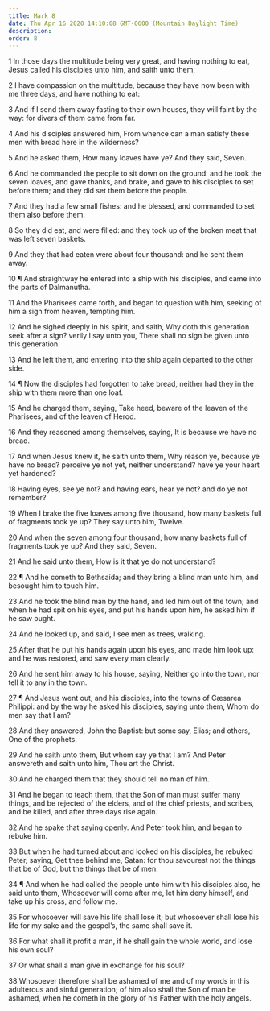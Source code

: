 ```yaml
---
title: Mark 8
date: Thu Apr 16 2020 14:10:08 GMT-0600 (Mountain Daylight Time)
description: 
order: 8
---
```


<p>
  1 In those days the multitude being very great, and having nothing to eat,
  Jesus called his disciples unto him, and saith unto them,
</p>
<p>
  2 I have compassion on the multitude, because they have now been with me three
  days, and have nothing to eat:
</p>
<p>
  3 And if I send them away fasting to their own houses, they will faint by the
  way: for divers of them came from far.
</p>
<p>
  4 And his disciples answered him, From whence can a man satisfy these men with
  bread here in the wilderness?
</p>
<p>5 And he asked them, How many loaves have ye? And they said, Seven.</p>
<p>
  6 And he commanded the people to sit down on the ground: and he took the seven
  loaves, and gave thanks, and brake, and gave to his disciples to set before
  them; and they did set them before the people.
</p>
<p>
  7 And they had a few small fishes: and he blessed, and commanded to set them
  also before them.
</p>
<p>
  8 So they did eat, and were filled: and they took up of the broken meat that
  was left seven baskets.
</p>
<p>
  9 And they that had eaten were about four thousand: and he sent them away.
</p>
<p>
  10 &#xB6; And straightway he entered into a ship with his disciples, and came
  into the parts of Dalmanutha.
</p>
<p>
  11 And the Pharisees came forth, and began to question with him, seeking of
  him a sign from heaven, tempting him.
</p>
<p>
  12 And he sighed deeply in his spirit, and saith, Why doth this generation
  seek after a sign? verily I say unto you, There shall no sign be given unto
  this generation.
</p>
<p>
  13 And he left them, and entering into the ship again departed to the other
  side.
</p>
<p>
  14 &#xB6; Now the disciples had forgotten to take bread, neither had they in
  the ship with them more than one loaf.
</p>
<p>
  15 And he charged them, saying, Take heed, beware of the leaven of the
  Pharisees, and of the leaven of Herod.
</p>
<p>
  16 And they reasoned among themselves, saying, It is because we have no bread.
</p>
<p>
  17 And when Jesus knew it, he saith unto them, Why reason ye, because ye have
  no bread? perceive ye not yet, neither understand? have ye your heart yet
  hardened?
</p>
<p>
  18 Having eyes, see ye not? and having ears, hear ye not? and do ye not
  remember?
</p>
<p>
  19 When I brake the five loaves among five thousand, how many baskets full of
  fragments took ye up? They say unto him, Twelve.
</p>
<p>
  20 And when the seven among four thousand, how many baskets full of fragments
  took ye up? And they said, Seven.
</p>
<p>21 And he said unto them, How is it that ye do not understand?</p>
<p>
  22 &#xB6; And he cometh to Bethsaida; and they bring a blind man unto him, and
  besought him to touch him.
</p>
<p>
  23 And he took the blind man by the hand, and led him out of the town; and
  when he had spit on his eyes, and put his hands upon him, he asked him if he
  saw ought.
</p>
<p>24 And he looked up, and said, I see men as trees, walking.</p>
<p>
  25 After that he put his hands again upon his eyes, and made him look up: and
  he was restored, and saw every man clearly.
</p>
<p>
  26 And he sent him away to his house, saying, Neither go into the town, nor
  tell it to any in the town.
</p>
<p>
  27 &#xB6; And Jesus went out, and his disciples, into the towns of
  C&#xE6;sarea Philippi: and by the way he asked his disciples, saying unto
  them, Whom do men say that I am?
</p>
<p>
  28 And they answered, John the Baptist: but some say, Elias; and others, One
  of the prophets.
</p>
<p>
  29 And he saith unto them, But whom say ye that I am? And Peter answereth and
  saith unto him, Thou art the Christ.
</p>
<p>30 And he charged them that they should tell no man of him.</p>
<p>
  31 And he began to teach them, that the Son of man must suffer many things,
  and be rejected of the elders, and of the chief priests, and scribes, and be
  killed, and after three days rise again.
</p>
<p>
  32 And he spake that saying openly. And Peter took him, and began to rebuke
  him.
</p>
<p>
  33 But when he had turned about and looked on his disciples, he rebuked Peter,
  saying, Get thee behind me, Satan: for thou savourest not the things that be
  of God, but the things that be of men.
</p>
<p>
  34 &#xB6; And when he had called the people unto him with his disciples also,
  he said unto them, Whosoever will come after me, let him deny himself, and
  take up his cross, and follow me.
</p>
<p>
  35 For whosoever will save his life shall lose it; but whosoever shall lose
  his life for my sake and the gospel&#x2019;s, the same shall save it.
</p>
<p>
  36 For what shall it profit a man, if he shall gain the whole world, and lose
  his own soul?
</p>
<p>37 Or what shall a man give in exchange for his soul?</p>
<p>
  38 Whosoever therefore shall be ashamed of me and of my words in this
  adulterous and sinful generation; of him also shall the Son of man be ashamed,
  when he cometh in the glory of his Father with the holy angels.
</p>
